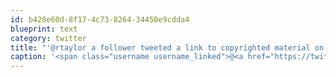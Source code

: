 ```yaml
---
id: b428e60d-8f17-4c73-8264-34450e9cdda4
blueprint: text
category: twitter
title: "'@rtaylor a follower tweeted a link to copyrighted material on YouTube yesterday. That is why I will never use YouTube or twitter"
caption: '<span class="username username_linked">@<a href="https://twitter.com/rtaylor" title="Elon Musk">rtaylor</a></span> a follower tweeted a link to copyrighted material on YouTube yesterday. That is why I will never use YouTube or twitter'
---
```

